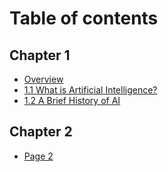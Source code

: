 # Table of contents

## Chapter 1

* [Overview](README.md)
* [1.1 What is Artificial Intelligence?](chapter-1/1.1-what-is-artificial-intelligence.md)
* [1.2 A Brief History of AI](chapter-1/1.2-a-brief-history-of-ai.md)

## Chapter 2

* [Page 2](chapter-2/page-2.md)
